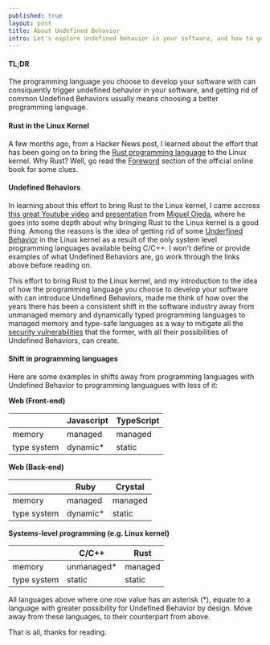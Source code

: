 ```yaml
---
published: true
layout: post
title: About Undefined Behavior
intro: Let's explore undefined behavior in your software, and how to get rid of common undefined behaviors by choosing the right programming language
---
```


#### TL;DR
The programming language you choose to develop your software with can consiquently trigger undefined behavior in your software, and getting rid of common Undefined Behaviors usually means choosing a better programming language.

#### Rust in the Linux Kernel
A few months ago, from a Hacker News post, I learned about the effort that has been going on to bring the [Rust programming language][0] to the Linux kernel. Why Rust? Well, go read the [Foreword][1] section of the official online book for some clues.

#### Undefined Behaviors
In learning about this effort to bring Rust to the Linux kernel, I came accross [this great Youtube video][2] and [presentation][3] from [Miguel Ojeda][4], where he goes into some depth about why bringing Rust to the Linux kernel is a good thing. Among the reasons is the idea of getting rid of some [Underfined Behavior][5] in the Linux kernel as a result of the only system level programming languages available being C/C++. I won't define or provide examples of what Undefined Behaviors are, go work through the links above before reading on.

This effort to bring Rust to the Linux kernel, and my introduction to the idea of how the programming language you choose to develop your software with can introduce Undefined Behaviors, made me think of how over the years there has been a consistent shift in the software industry away from unmanaged memory and dynamically typed programming languages to managed memory and type-safe languages as a way to mitigate all the [security vulnerabilities][6] that the former, with all their possibilities of Undefined Behaviors, can create.

#### Shift in programming languages
Here are some examples in shifts away from programming languages with Undefined Behavior to programming languagues with less of it:

**Web (Front-end)**

|               | Javascript  | TypeScript |
| ------------- | ----------- | ---------- |
| memory        | managed     | managed    |
| type system   | dynamic*    | static     |

**Web (Back-end)**

|               | Ruby        | Crystal    |
| ------------- | ----------- | ---------- |
| memory        | managed     | managed    |
| type system   | dynamic*    | static     |

**Systems-level programming (e.g. Linux kernel)**

|               | C/C++       | Rust       |
| ------------- | ----------- | ---------- |
| memory        | unmanaged*  | managed    |
| type system   | static      | static     |

All languages above where one row value has an asterisk (*), equate to a language with greater possibility for Undefined Behavior by design. Move away from these languages, to their counterpart from above.

That is all, thanks for reading.

[0]: https://www.rust-lang.org/
[1]: https://doc.rust-lang.org/book/foreword.html
[2]: https://youtu.be/VlSkZYBeK8Q
[3]: https://static.linaro.org/connect/lvc21f/presentations/LVC21F-317.pdf
[4]: https://ojeda.dev/
[5]: https://www.open-std.org/jtc1/sc22/wg14/www/docs/n2596.pdf#subsection.3.4.3
[6]: https://www.theregister.com/2022/09/20/rust_microsoft_c/